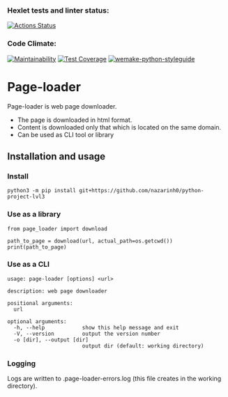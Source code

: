 ### Hexlet tests and linter status:
[![Actions Status](https://github.com/Nazarinh0/python-project-lvl3/workflows/hexlet-check/badge.svg)](https://github.com/Nazarinh0/python-project-lvl3/actions)
### Code Climate:
[![Maintainability](https://api.codeclimate.com/v1/badges/aec025e1107b61dd06b9/maintainability)](https://codeclimate.com/github/Nazarinh0/python-project-lvl3/maintainability)
[![Test Coverage](https://api.codeclimate.com/v1/badges/aec025e1107b61dd06b9/test_coverage)](https://codeclimate.com/github/Nazarinh0/python-project-lvl3/test_coverage)
[![wemake-python-styleguide](https://img.shields.io/badge/style-wemake-000000.svg)](https://github.com/wemake-services/wemake-python-styleguide)

# Page-loader

Page-loader is web page downloader.

- The page is downloaded in html format.
- Content is downloaded only that which is located on the same domain.
- Can be used as CLI tool or library

## Installation and usage
### Install
`python3 -m pip install git+https://github.com/nazarinh0/python-project-lvl3`

### Use as a library
```
from page_loader import download

path_to_page = download(url, actual_path=os.getcwd())
print(path_to_page)
```

### Use as a CLI
```
usage: page-loader [options] <url>

description: web page downloader

positional arguments:
  url

optional arguments:
  -h, --help            show this help message and exit
  -V, --version         output the version number
  -o [dir], --output [dir]
                        output dir (default: working directory)
```

### Logging

Logs are written to .page-loader-errors.log (this file creates in the working directory).
